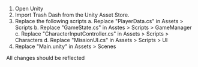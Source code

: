 1. Open Unity 
2. Import Trash Dash from the Unity Asset Store.
3. Replace the following scripts
     a. Replace "PlayerData.cs" in Assets > Scripts
     b. Replace "GameState.cs" in Asstes > Scripts > GameManager
     c. Replace "CharacterInputController.cs" in Assets > Scripts > Characters
     d. Replace "MissionUI.cs" in Assets > Scripts > UI
4. Replace "Main.unity" in Assets > Scenes
 
All changes should be reflected
